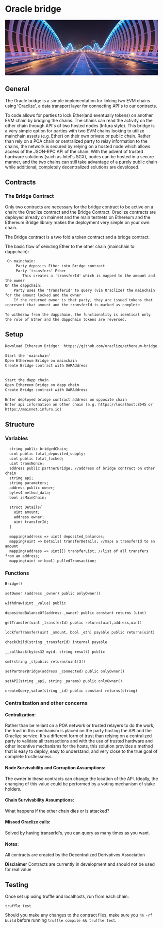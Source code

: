 # Oracle bridge

![Bridge](./public/bridge.jpg)

## General

The Oracle bridge is a simple implementation for linking two EVM chains using 'Oraclize', a data transport layer for connecting API's to our contracts.  

To code allows for parties to lock Ether(and eventually tokens) on another EVM chain by bridging the chains.  The chains can read the activity on the other chain through API's of two hosted nodes (Infura style).  This bridge is a very simple option for parties with two EVM chains looking to utilize mainchain assets (e.g. Ether) on their own private or public chain.  Rather than rely on a POA chain or centralized party to relay information to the chains, the network is secured by relying on a hosted node which allows access of the JSON-RPC API of the chain.  With the advent of trusted hardware solutions (such as Intel's SGX), nodes can be hosted in a secure manner, and the two chains can still take advantage of a purely public chain while additional, completely decentralized solutions are developed.  


## Contracts
	
### The Bridge Contract

Only two contracts are necessary for the bridge contract to be active on a chain: the Oraclize contract and the Bridge Contract.  Oraclize contracts are deployed already on mainnet and the main testnets on Ethereum and the Ethereum Bridge library makes the deployment very simple on your own chain.  

The Bridge contract is a two fold a token contract and a bridge contract.  

The basic flow of seinding Ether to the other chain (mainchain to dappchain):

     On mainchain:
         Party deposits Ether into Bridge contract
         Party 'transfers' Ether
            This creates a 'transferId' which is mapped to the amount and the owner
    On the dappchain:
        Party uses the 'transferId' to query (via Oraclize) the mainchain for the amount locked and the owner
        If the returned owner is that party, they are issued tokens that represent that amount and the transferId is marked as complete

    To withdraw from the dappchain, the functionality is identical only the role of Ether and the dappchain tokens are reversed.




## Setup

    Download Ethereum Bridge:  https://github.com/oraclize/ethereum-bridge 

	Start the 'mainchain'
	Open Ethereum Bridge on mainchain
	Create Bridge contract with OARAddress


	Start the dapp chain
	Open Ethereum Bridge on dapp chain
	Create Bridge contract with OARAddress

    Enter deployed bridge contract address on opposite chain
    Enter api information on other chain (e.g. https://localhost:8545 or https://mainnet.infura.io)

## Structure

### Variables

      string public bridgedChain;
      uint public total_deposited_supply;
      uint public total_locked;
      uint transNonce;
      address public partnerBridge; //address of bridge contract on other chain
      string api;
      string parameters;
      address public owner;
      bytes4 method_data;
      bool isMainChain;

      struct Details{
        uint amount;
        address owner;
        uint transferId;
      }

      mapping(address => uint) deposited_balances;
      mapping(uint => Details) transferDetails; //maps a transferId to an amount
      mapping(address => uint[]) transferList; //list of all transfers from an address;
      mapping(uint => bool) pulledTransaction;


### Functions
    
    Bridge()

    setOwner (address _owner) public onlyOwner()

    withdraw(uint _value) public

    depositedBalanceOf(address _owner) public constant returns (uint)

    getTransfer(uint _transferId) public returns(uint,address,uint)

    lockforTransfer(uint _amount, bool _eth) payable public returns(uint)

    checkChild(string _transferId) internal payable

    __callback(bytes32 myid, string result) public 

    smt(string _s)public returns(uint[3])

    setPartnerBridge(address _connected) public onlyOwner()

    setAPI(string _api, string _params) public onlyOwner()

    createQuery_value(string _id) public constant returns(string)


### Centralization and other concerns

#### Centralization:

Rather than be reliant on a POA network or trusted relayers to do the work, the trust in this mechanism is placed on the party hosting the API and the Oraclize service.  It's a different form of trust than relying on a centralized party to validate all transactions and with the use of trusted hardware and other incentive mechanisms for the hosts, this solution provides a method that is easy to deploy, easy to understand, and very close to the true goal of complete trustlessness.  

#### Node Survivability and Corruption Assumptions:

The owner in these contracts can change the location of the API.  Ideally,  the changing of this value could be performed by a voting mechanism of stake holders.  

#### Chain Survivability Assumptions:

What happens if the other chain dies or is attacked?


#### Missed Oraclize calls:

Solved by having transerId's, you can query as many times as you want.


#### Notes:

All contracts are created by the Decentralized Derivatives Association

**Disclaimer** Contracts are currently in development and should not be used for real value

## Testing
Once set up using truffle and localhosts, run from each chain:

```
truffle test
```

Should you make any changes to the contract files, make sure you `rm -rf build` before running `truffle compile && truffle test`.